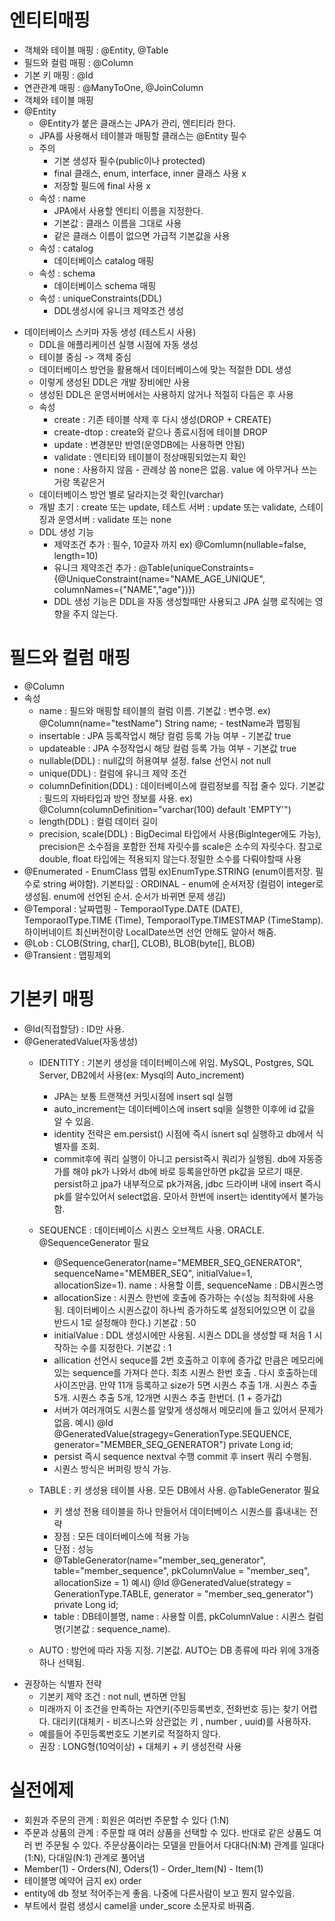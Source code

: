 # 엔티티매핑
 - 객체와 테이블 매핑 : @Entity, @Table
 - 필드와 컬럼 매핑 : @Column
 - 기본 키 매핑 : @Id
 - 연관관계 매핑 : @ManyToOne, @JoinColumn
 - 객체와 테이블 매핑
 - @Entity
   - @Entity가 붙은 클래스는 JPA가 관리, 엔티티라 한다.
   - JPA를 사용해서 테이블과 매핑할 클래스는 @Entity 필수
   - 주의
     - 기본 생성자 필수(public이나 protected)
     - final 클래스, enum, interface, inner 클래스 사용 x
     - 저장할 필드에 final 사용 x
   - 속성 : name
     - JPA에서 사용할 엔티티 이름을 지정한다.
     - 기본값 : 클래스 이름을 그대로 사용
     - 같은 클래스 이름이 없으면 가급적 기본값을 사용
   - 속성 : catalog
     - 데이터베이스 catalog 매핑
   - 속성 : schema
     - 데이터베이스 schema 매핑
   - 속성 : uniqueConstraints(DDL)
     - DDL생성시에 유니크 제약조건 생성
       
* 데이터베이스 스키마 자동 생성 (테스트시 사용)
  - DDL을 애플리케이션 실행 시점에 자동 생성
  - 테이블 중심 -> 객체 중심
  - 데이터베이스 방언을 활용해서 데이터베이스에 맞는 적절한 DDL 생성
  - 이렇게 생성된 DDL은 개발 장비에만 사용
  - 생성된 DDL은 운영서버에서는 사용하지 않거나 적절히 다듬은 후 사용
  - 속성
      - create : 기존 테이블 삭제 후 다시 생성(DROP + CREATE)
      - create-dtop : create와 같으나 종료시점에 테이블 DROP
      - update : 변경분만 반영(운영DB에는 사용하면 안됨)
      - validate : 엔티티와 테이블이 정상매핑되었는지 확인
      - none : 사용하지 않음 - 관례상 씀 none은 없음. value 에 아무거나 쓰는거랑 똑같은거
  - 데이터베이스 방언 별로 달라지는것 확인(varchar)
  - 개발 초기 : create 또는 update, 테스트 서버 : update 또는 validate, 스테이징과 운영서버 : validate 또는 none
  - DDL 생성 기능
    - 제약조건 추가 : 필수, 10글자 까지 ex) @Comlumn(nullable=false, length=10)
    - 유니크 제약조건 추가 : @Table(uniqueConstraints={@UniqueConstraint(name="NAME_AGE_UNIQUE", columnNames={"NAME","age"})})
    - DDL 생성 기능은 DDL을 자동 생성할때만 사용되고 JPA 실행 로직에는 영향을 주지 않는다.

# 필드와 컬럼 매핑
 - @Column
 - 속성
    - name : 필드와 매핑할 테이블의 컬럼 이름. 기본값 : 변수명. ex) @Column(name="testName") String name; - testName과 맵핑됨
    - insertable : JPA 등록작업시 해당 컬럼 등록 가능 여부 - 기본값 true
    - updateable : JPA 수정작업시 해당 컬럼 등록 가능 여부 - 기본값 true
    - nullable(DDL) : null값의 허용여부 설정. false 선언시 not null
    - unique(DDL) : 컬럼에 유니크 제약 조건
    - columnDefinition(DDL) : 데이터베이스에 컬럼정보를 직접 줄수 있다. 기본값 : 필드의 자바타입과 방언 정보를 사용. ex) @Column(columnDefinition="varchar(100) default 'EMPTY'")
    - length(DDL) : 컬럼 데이터 길이
    - precision, scale(DDL) : BigDecimal 타입에서 사용(BigInteger에도 가능), precision은 소수점을 포함한 전체 자릿수를 scale은 소수의 자릿수다. 참고로 double, float 타입에는 적용되지 않는다.정밀한 소수를 다뤄야할때 사용
 - @Enumerated - EnumClass 맵핑 ex)EnumType.STRING (enum이름저장. 필수로 string 써야함). 기본타잆 : ORDINAL - enum에 순서저장 (컬럼이 integer로 생성됨. enum에 선언된 순서. 순서가 바뀌면 문제 생김)
 - @Temporal : 날짜맵핑 - TemporaolType.DATE (DATE), TemporaolType.TIME (Time), TemporaolType.TIMESTMAP (TimeStamp). 하이버네이트 최신버전이랑 LocalDate쓰면 선언 안해도 알아서 해줌.
 - @Lob : CLOB(String, char[], CLOB), BLOB(byte[], BLOB)
 - @Transient : 맵핑제외

# 기본키 매핑
 - @Id(직접할당) : ID만 사용.
 - @GeneratedValue(자동생성)
    - IDENTITY : 기본키 생성을 데이터베이스에 위임. MySQL, Postgres, SQL Server, DB2에서 사용(ex: Mysql의 Auto_increment)
       - JPA는 보통 트랜잭션 커밋시점에 insert sql 실행
       - auto_increment는 데이터베이스에 insert sql을 실행한 이후에 id 값을 알 수 있음.
       - identity 전략은 em.persist() 시점에 즉시 isnert sql 실행하고 db에서 식별자를 조회.
       - commit후에 쿼리 실행이 아니고 persist즉시 쿼리가 실행됨. db에 자동증가를 해야 pk가 나와서 db에 바로 등록을안하면 pk값을 모르기 때문.
         persist하고 jpa가 내부적으로 pk가져옴, jdbc 드라이버 내에 insert 즉시 pk를 알수있어서 select없음. 모아서 한번에 insert는 identity에서 불가능함.
    - SEQUENCE : 데이터베이스 시퀀스 오브젝트 사용. ORACLE. @SequenceGenerator 필요
       - @SequenceGenerator(name="MEMBER_SEQ_GENERATOR", sequenceName="MEMBER_SEQ", initialValue=1, allocationSize=1). name : 사용할 이름, sequenceName : DB시퀀스명
       - allocationSize : 시퀀스 한번에 호출에 증가하는 수(성능 최적화에 사용됨. 데이터베이스 시퀀스값이 하나씩 증가하도록 설정되어있으면 이 값을 반드시 1로 설정해야 한다.) 기본값 : 50
       - initialValue : DDL 생성시에만 사용됨. 시퀀스 DDL을 생성할 때 처음 1 시작하는 수를 지정한다. 기본값 : 1
       - allication 선언시 sequce를 2번 호출하고 이후에 증가값 만큼은 메모리에 있는 sequence를 가져다 쓴다. 최초 시퀀스 한번 호출 . 다시 호출하는데 사이즈만큼.
         만약 11개 등록하고 size가 5면 시퀀스 추출 1개. 시퀀스 추출 5개. 시퀀스 추출 5개, 12개면 시퀀스 추출 한번더. (1 + 증가값)
       - 서버가 여러개여도 시퀀스를 알맞게 생성해서 메모리에 들고 있어서 문제가 없음.
       예시) @Id
             @GeneratedValue(stragegy=GenerationType.SEQUENCE, generator="MEMBER_SEQ_GENERATOR")
             private Long id;
       - persist 즉시 sequence nextval 수행 commit 후 insert 쿼리 수행됨.
       - 시퀀스 방식은 버퍼링 방식 가능.
         
    - TABLE : 키 생성용 테이블 사용. 모든 DB에서 사용. @TableGenerator 필요
       - 키 생성 전용 테이블을 하나 만들어서 데이터베이스 시퀀스를 흉내내는 전략
       - 장점 : 모든 데이터베이스에 적용 가능
       - 단점 : 성능
       - @TableGenerator(name="member_seq_generator", table="member_sequence", pkColumnValue = "member_seq", allocationSize = 1)
         예시) @Id
               @GeneratedValue(strategy = GenerationType.TABLE, generator = "member_seq_generator")
               private Long id;
       - table : DB테이블명, name : 사용할 이름, pkColumnValue : 시퀀스 컬럼명(기본값 : sequence_name).
    - AUTO : 방언에 따라 자동 지정. 기본값. AUTO는 DB 종류에 따라 위에 3개중 하나 선택됨.
 - 권장하는 식별자 전략
    - 기본키 제약 조건 : not null, 변하면 안됨
    - 미래까지 이 조건을 만족하는 자연키(주민등록번호, 전화번호 등)는 찾기 어렵다. 대리키(대체키 - 비즈니스와 상관없는 키 , number , uuid)를 사용하자.
    - 예를들어 주민등록번호도 기본키로 적절하지 않다.
    - 권장 : LONG형(10억이상) + 대체키 + 키 생성전략 사용
      
# 실전에제

 - 회원과 주문의 관계 : 회원은 여러번 주문할 수 있다 (1:N)
 - 주문과 상품의 관계 : 주문할 때 여러 상품을 선택할 수 있다. 반대로 같은 상품도 여러 번 주문될 수 있다. 주문상품이라는 모델을 만들어서 다대다(N:M) 관계를
   일대다(1:N), 다대일(N:1) 관계로 풀어냄
 - Member(1) - Orders(N), Oders(1) - Order_Item(N) - Item(1)
 - 테이블명 예약어 금지 ex) order
 - entity에 db 정보 적어주는게 좋음. 나중에 다른사람이 보고 뭔지 알수있음.
 - 부트에서 컬럼 생성시 camel을 under_score 소문자로 바꿔줌.
   


